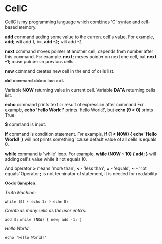 # CellC

CellC is my programming language which combines 'C' syntax and cell-based memory. 

**add** command adding some value to the current cell's value.
For example, __add;__ will add 1, but __add -2;__ will add -2.

**next** command moves pointer at another cell, depends from number after this command.
For example, __next;__ moves pointer on next one cell, but __next -1;__ move pointer on previous cells.

**new** command creates new cell in the end of cells list.

**del** command delete last cell.

Variable **NOW** returning value in current cell.
Variable **DATA** returning cells list.

**echo** command prints text or result of expression after command
For example, __echo 'Hello World!'__ prints 'Hello World!', but __echo (9 > 0)__ prints True

**$** command is input.

**if** command is condition statement.
For example, __if (1 < NOW) {
               echo 'Hello World!'
              }__ will not prints something 'cause default value of all cells is equals 0.
              
**while** command is 'while' loop.
For example, __while (NOW ~ 10) {
                add;
                }__ will adding cell's value while it not equals 10.
                
And operator **>** means 'more than', **<** - 'less than', **=** - 'equals', **~** - 'not equals'
Operator **;** is not terminator of statement, it is needed for readability

__Code Samples:__

_Truth Machine:_
  
  `while ($) {
	  echo 1;
  }
  echo 0;`
  
_Create as many cells as the user enters:_

  `add $;
  while (NOW) {
	   new;
	   add -1;
  }`
  
_Hello World:_

  `echo 'Hello World!'`

